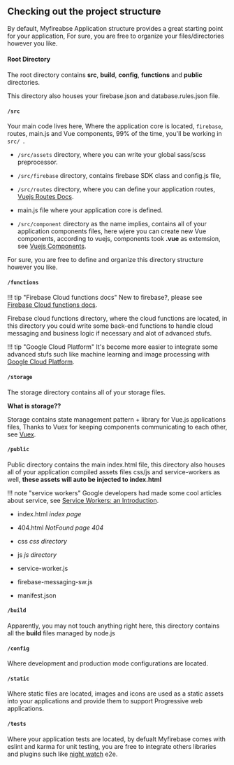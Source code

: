 ## Checking out the project structure

By default, Myfireabse Application structure provides a great starting point for your application, For sure, you are free to organize your files/directories however you like.

#### Root Directory

The root directory contains **src**, **build**, **config**, **functions** and **public** directories. 

This directory also houses your firebase.json and database.rules.json file.

#### `/src`

Your main code lives here, Where the application core is located, `firebase`, routes, main.js and Vue components, 99% of the time, you'll be working in `src/ `.

 - `/src/assets` directory, where you can write your global sass/scss preprocessor.

 - `/src/firebase` directory, contains firebase SDK class and config.js file, 

 - `/src/routes` directory, where you can define your application routes, [Vuejs Routes Docs](https://router.vuejs.org/en/). 

 - main.js file where your application core is defined. 

 - `/src/component` directory as the name implies, contains all of your application components files, here wjere you can create new Vue components, according to vuejs, components took **.vue** as extemsion, see [Vuejs Components](https://vuejs.org/v2/guide/components.html).

For sure, you are free to define and organize this directory structure however you like.

#### `/functions`

!!! tip "Firebase Cloud functions docs"
    New to firebase?, please see [Firebase Cloud functions docs](https://firebase.google.com/docs/functions/).

Firebase cloud functions directory, where the cloud functions are located, in this directory you could write some back-end functions to handle cloud messaging and business logic if necessary and alot of advanced stufs. 

!!! tip "Google Cloud Platform"
    It's become more easier to integrate some advanced stufs such like machine learning and image processing with [Google Cloud Platform](https://cloud.google.com).

#### `/storage`

The storage directory contains all of your storage files.

**What is storage??**

Storage contains state management pattern + library for Vue.js applications files, Thanks to Vuex for keeping components communicating to each other, see [Vuex](https://vuex.vuejs.org/en/).

#### `/public`

Public directory contains the main index.html file, this directory also houses all of your application compiled assets files css/js and service-workers as well, **these assets will auto be injected to index.html**

!!! note "service workers"
    Google developers had made some cool articles about service, see [Service Workers: an Introduction](https://developers.google.com/web/fundamentals/getting-started/primers/service-workers).

 - index.html *index page*

 - 404.html *NotFound page 404*

 - css *css directory*

 - js *js directory*

 - service-worker.js

 - firebase-messaging-sw.js

 - manifest.json

#### `/build`

Apparently, you may not touch anything right here, this directory contains all the **build** files managed by node.js

#### `/config`

Where development and production mode configurations are located.

#### `/static`

Where static files are located, images and icons are used as a static assets into your applications and provide them to support Progressive web applications.

#### `/tests`

Where your application tests are located, by defualt Myfirebase comes with eslint and karma for unit testing, you are free to integrate others libraries and plugins such like [night watch](http://nightwatchjs.org/) e2e.